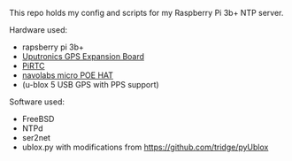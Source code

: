 This repo holds my config and scripts for my Raspberry Pi 3b+ NTP server.

Hardware used:
- rapsberry pi 3b+
- [Uputronics GPS Expansion Board](https://pinout.xyz/pinout/uputronics_gps_expansion_board#)
- [PiRTC](https://pinout.xyz/pinout/pirtc#)
- [navolabs micro POE HAT](https://navolabs.com/product/raspberry-pi-3-micro-poe-hat/)
- (u-blox 5 USB GPS with PPS support)

Software used:
- FreeBSD
- NTPd
- ser2net
- ublox.py with modifications from https://github.com/tridge/pyUblox
